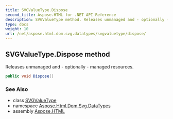 ```yaml
---
title: SVGValueType.Dispose
second_title: Aspose.HTML for .NET API Reference
description: SVGValueType method. Releases unmanaged and - optionally - managed resources
type: docs
weight: 10
url: /net/aspose.html.dom.svg.datatypes/svgvaluetype/dispose/
---
```

## SVGValueType.Dispose method

Releases unmanaged and - optionally - managed resources.

```csharp
public void Dispose()
```

### See Also

* class [SVGValueType](../)
* namespace [Aspose.Html.Dom.Svg.DataTypes](../../../aspose.html.dom.svg.datatypes/)
* assembly [Aspose.HTML](../../../)
